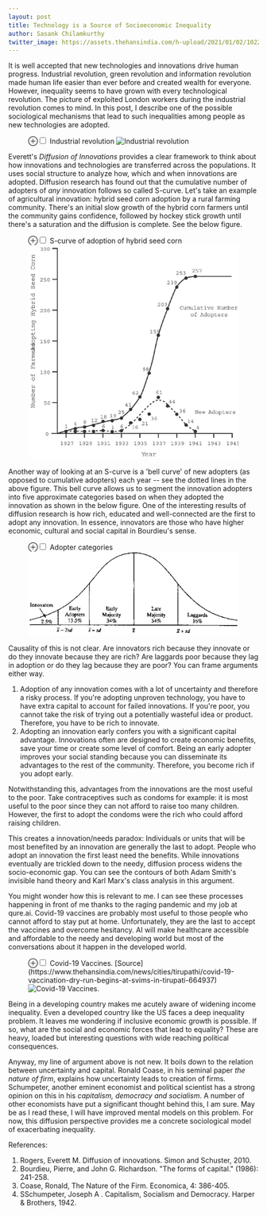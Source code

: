 ```yaml
---
layout: post
title: Technology is a Source of Socioeconomic Inequality
author: Sasank Chilamkurthy
twitter_image: https://assets.thehansindia.com/h-upload/2021/01/02/1022337-covid-vaccination.jpg
---
```


It is well accepted that new technologies and innovations drive human progress. Industrial revolution, green revolution and information revolution made human life easier than ever before and created wealth for everyone. However, inequality seems to have grown with every technological revolution. The picture of exploited London workers during the industrial revolution comes to mind. In this post, I describe one of the possible sociological mechanisms that lead to such inequalities among people as new technologies are adopted.

<figure>
<label for="mn-fig-1" class="margin-toggle">⊕</label><input type="checkbox" id="mn-fig-1" class="margin-toggle">
<span class="marginnote">Industrial revolution</span>
<img src="https://upload.wikimedia.org/wikipedia/commons/d/dc/Powerloom_weaving_in_1835.jpg" alt="Industrial revolution">
</figure>

Everett's *Diffusion of Innovations* provides a clear framework to think about how innovations and technologies are transferred across the populations. It uses social structure to analyze how, which and when innovations are adopted. Diffusion research has found out that the cumulative number of adopters of *any* innovation follows so called S-curve. Let's take an example of agricultural innovation: hybrid seed corn adoption by a rural farming community. There's an initial slow growth of the hybrid corn farmers until the community gains confidence, followed by hockey stick growth until there's a saturation and the diffusion is complete. See the below figure.


<figure>
<label for="mn-fig-2" class="margin-toggle">⊕</label><input type="checkbox" id="mn-fig-2" class="margin-toggle">
<span class="marginnote">S-curve of adoption of hybrid seed corn</span>
<img src="/assets/images/random/diffusion_s_curve.png" alt="S-curve of adoption">
</figure>

Another way of looking at an S-curve is a 'bell curve' of new adopters (as opposed to cumulative adopters) each year -- see the dotted lines in the above figure. This bell curve allows us to segment the innovation adopters into five approximate categories based on when they adopted the innovation as shown in the below figure. One of the interesting results of diffusion research is how rich, educated and well-connected are the first to adopt any innovation. In essence, innovators are those who have higher economic, cultural and social capital in Bourdieu's sense.

<figure>
<label for="mn-fig-3" class="margin-toggle">⊕</label><input type="checkbox" id="mn-fig-3" class="margin-toggle">
<span class="marginnote">Adopter categories</span>
<img src="/assets/images/random/adopter_categories.png" alt="Adopter categories">
</figure>

Causality of this is not clear. Are innovators rich because they innovate or do they innovate because they are rich? Are laggards poor because they lag in adoption or do they lag because they are poor? You can frame arguments either way.

1. Adoption of any innovation comes with a lot of uncertainty and therefore a risky process. If you're adopting unproven technology, you have to have extra capital to account for failed innovations. If you're poor, you cannot take the risk of trying out a potentially wasteful idea or product. Therefore, you have to be rich to innovate.
2. Adopting an innovation early confers you with a significant capital advantage. Innovations often are designed to create economic benefits, save your time or create some level of comfort. Being an early adopter improves your social standing because you can disseminate its advantages to the rest of the community. Therefore, you become rich if you adopt early.

Notwithstanding this, advantages from the innovations are the most useful to the poor. Take contraceptives such as condoms for example: it is most useful to the poor since they can not afford to raise too many children. However, the first to adopt the condoms were the rich who could afford raising children.

This creates a innovation/needs paradox: Individuals or units that will be most benefited by an innovation are generally the last to adopt. People who adopt an innovation the first least need the benefits. While innovations eventually are trickled down to the needy, diffusion process widens the socio-economic gap. You can see the contours of both Adam Smith's invisible hand theory and Karl Marx's class analysis in this argument.

You might wonder how this is relevant to me. I can see these processes happening in front of me thanks to the raging pandemic and my job at qure.ai. Covid-19 vaccines are probably most useful to those people who cannot afford to stay put at home. Unfortunately, they are the last to accept the vaccines and overcome hesitancy. AI will make healthcare accessible and affordable to the needy and developing world but most of the conversations about it happen in the developed world.

<figure>
<label for="mn-fig-4" class="margin-toggle">⊕</label><input type="checkbox" id="mn-fig-4" class="margin-toggle">
<span class="marginnote">Covid-19 Vaccines. [Source](https://www.thehansindia.com/news/cities/tirupathi/covid-19-vaccination-dry-run-begins-at-svims-in-tirupati-664937)</span>
<img src="https://assets.thehansindia.com/h-upload/2021/01/02/1022337-covid-vaccination.jpg" alt="Covid-19 Vaccines.">
</figure>


Being in a developing country makes me acutely aware of widening income inequality. Even a developed country like the US faces a deep inequality problem. It leaves me wondering if inclusive economic growth is possible. If so, what are the social and economic forces that lead to equality? These are heavy, loaded but interesting questions with wide reaching political consequences.

Anyway, my line of argument above is not new. It boils down to the relation between uncertainty and capital. Ronald Coase, in his seminal paper *the nature of firm*, explains how uncertainty leads to creation of firms. Schumpeter, another eminent economist and political scientist has a strong opinion on this in his *capitalism, democracy and socialism*. A number of other economists have put a significant thought behind this, I am sure. May be as I read these, I will have improved mental models on this problem. For now, this diffusion perspective provides me a concrete sociological model of exacerbating inequality.

References:
1. Rogers, Everett M. Diffusion of innovations. Simon and Schuster, 2010.
2. Bourdieu, Pierre, and John G. Richardson. "The forms of capital." (1986): 241-258.
3. Coase, Ronald, The Nature of the Firm. Economica, 4: 386-405.
4. SSchumpeter, Joseph A . Capitalism, Socialism and Democracy. Harper & Brothers, 1942.